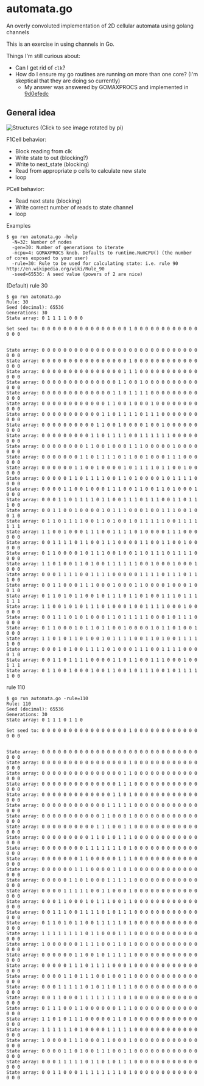 automata.go
===========

An overly convoluted implementation of 2D cellular automata using golang channels

This is an exercise in using channels in Go.

Things I'm still curious about:
- Can I get rid of `clk`?
- How do I ensure my go routines are running on more than one core? (I'm skeptical that they are doing so currently)
    - My answer was answered by GOMAXPROCS and implemented in [9d0efedc][0]

General idea
------------
![Structures](https://raw.github.com/uberj/automata.go/master/diagram.jpg)
(Click to see image rotated by pi)

F1Cell behavior:
- Block reading from clk
- Write state to out (blocking?)
- Write to next\_state (blocking)
- Read from appropriate p cells to calculate new state
- loop

PCell behavior:
- Read next state (blocking)
- Write correct number of reads to state channel
- loop



Examples
```
$ go run automata.go -help
  -N=32: Number of nodes
  -gen=30: Number of generations to iterate
  -ncpu=4: GOMAXPROCS knob. Defaults to runtime.NumCPU() (the number of cores exposed to your user)
  -rule=30: Rule to be used for calculating state: i.e. rule 90 http://en.wikipedia.org/wiki/Rule_90
  -seed=65536: A seed value (powers of 2 are nice)
```

(Default) rule 30
```
$ go run automata.go
Rule: 30
Seed (decimal): 65536
Generations: 30
State array: 0 1 1 1 1 0 0 0

Set seed to: 0 0 0 0 0 0 0 0 0 0 0 0 0 0 0 0 1 0 0 0 0 0 0 0 0 0 0 0 0 0 0 0


State array: 0 0 0 0 0 0 0 0 0 0 0 0 0 0 0 0 0 0 0 0 0 0 0 0 0 0 0 0 0 0 0 0
State array: 0 0 0 0 0 0 0 0 0 0 0 0 0 0 0 0 1 0 0 0 0 0 0 0 0 0 0 0 0 0 0 0
State array: 0 0 0 0 0 0 0 0 0 0 0 0 0 0 0 1 1 1 0 0 0 0 0 0 0 0 0 0 0 0 0 0
State array: 0 0 0 0 0 0 0 0 0 0 0 0 0 0 1 1 0 0 1 0 0 0 0 0 0 0 0 0 0 0 0 0
State array: 0 0 0 0 0 0 0 0 0 0 0 0 0 1 1 0 1 1 1 1 0 0 0 0 0 0 0 0 0 0 0 0
State array: 0 0 0 0 0 0 0 0 0 0 0 0 1 1 0 0 1 0 0 0 1 0 0 0 0 0 0 0 0 0 0 0
State array: 0 0 0 0 0 0 0 0 0 0 0 1 1 0 1 1 1 1 0 1 1 1 0 0 0 0 0 0 0 0 0 0
State array: 0 0 0 0 0 0 0 0 0 0 1 1 0 0 1 0 0 0 0 1 0 0 1 0 0 0 0 0 0 0 0 0
State array: 0 0 0 0 0 0 0 0 0 1 1 0 1 1 1 1 0 0 1 1 1 1 1 1 0 0 0 0 0 0 0 0
State array: 0 0 0 0 0 0 0 0 1 1 0 0 1 0 0 0 1 1 1 0 0 0 0 0 1 0 0 0 0 0 0 0
State array: 0 0 0 0 0 0 0 1 1 0 1 1 1 1 0 1 1 0 0 1 0 0 0 1 1 1 0 0 0 0 0 0
State array: 0 0 0 0 0 0 1 1 0 0 1 0 0 0 0 1 0 1 1 1 1 0 1 1 0 0 1 0 0 0 0 0
State array: 0 0 0 0 0 1 1 0 1 1 1 1 0 0 1 1 0 1 0 0 0 0 1 0 1 1 1 1 0 0 0 0
State array: 0 0 0 0 1 1 0 0 1 0 0 0 1 1 1 0 0 1 1 0 0 1 1 0 1 0 0 0 1 0 0 0
State array: 0 0 0 1 1 0 1 1 1 1 0 1 1 0 0 1 1 1 0 1 1 1 0 0 1 1 0 1 1 1 0 0
State array: 0 0 1 1 0 0 1 0 0 0 0 1 0 1 1 1 0 0 0 1 0 0 1 1 1 0 0 1 0 0 1 0
State array: 0 1 1 0 1 1 1 1 0 0 1 1 0 1 0 0 1 0 1 1 1 1 1 0 0 1 1 1 1 1 1 1
State array: 1 1 0 0 1 0 0 0 1 1 1 0 0 1 1 1 1 0 1 0 0 0 0 1 1 1 0 0 0 0 0 0
State array: 0 0 1 1 1 1 0 1 1 0 0 1 1 1 0 0 0 0 1 1 0 0 1 1 0 0 1 0 0 0 0 0
State array: 0 1 1 0 0 0 0 1 0 1 1 1 0 0 1 0 0 1 1 0 1 1 1 0 1 1 1 1 0 0 0 0
State array: 1 1 0 1 0 0 1 1 0 1 0 0 1 1 1 1 1 1 0 0 1 0 0 0 1 0 0 0 1 0 0 0
State array: 0 0 0 1 1 1 1 0 0 1 1 1 1 0 0 0 0 0 1 1 1 1 0 1 1 1 0 1 1 1 0 0
State array: 0 0 1 1 0 0 0 1 1 1 0 0 0 1 0 0 0 1 1 0 0 0 0 1 0 0 0 1 0 0 1 0
State array: 0 1 1 0 1 0 1 1 0 0 1 0 1 1 1 0 1 1 0 1 0 0 1 1 1 0 1 1 1 1 1 1
State array: 1 1 0 0 1 0 1 0 1 1 1 0 1 0 0 0 1 0 0 1 1 1 1 0 0 0 1 0 0 0 0 0
State array: 0 0 1 1 1 0 1 0 1 0 0 0 1 1 0 1 1 1 1 1 0 0 0 1 0 1 1 1 0 0 0 0
State array: 0 1 1 0 0 0 1 0 1 1 0 1 1 0 0 1 0 0 0 0 1 0 1 1 0 1 0 0 1 0 0 0
State array: 1 1 0 1 0 1 1 0 1 0 0 1 0 1 1 1 1 0 0 1 1 0 1 0 0 1 1 1 1 1 0 0
State array: 0 0 0 1 0 1 0 0 1 1 1 1 0 1 0 0 0 1 1 1 0 0 1 1 1 1 0 0 0 0 1 0
State array: 0 0 1 1 0 1 1 1 1 0 0 0 0 1 1 0 1 1 0 0 1 1 1 0 0 0 1 0 0 1 1 1
State array: 0 1 1 0 0 1 0 0 0 1 0 0 1 1 0 0 1 0 1 1 1 0 0 1 0 1 1 1 1 1 0 0
```

rule 110
```
$ go run automata.go -rule=110
Rule: 110
Seed (decimal): 65536
Generations: 30
State array: 0 1 1 1 0 1 1 0

Set seed to: 0 0 0 0 0 0 0 0 0 0 0 0 0 0 0 0 1 0 0 0 0 0 0 0 0 0 0 0 0 0 0 0


State array: 0 0 0 0 0 0 0 0 0 0 0 0 0 0 0 0 0 0 0 0 0 0 0 0 0 0 0 0 0 0 0 0
State array: 0 0 0 0 0 0 0 0 0 0 0 0 0 0 0 0 1 0 0 0 0 0 0 0 0 0 0 0 0 0 0 0
State array: 0 0 0 0 0 0 0 0 0 0 0 0 0 0 0 1 1 0 0 0 0 0 0 0 0 0 0 0 0 0 0 0
State array: 0 0 0 0 0 0 0 0 0 0 0 0 0 0 1 1 1 0 0 0 0 0 0 0 0 0 0 0 0 0 0 0
State array: 0 0 0 0 0 0 0 0 0 0 0 0 0 1 1 0 1 0 0 0 0 0 0 0 0 0 0 0 0 0 0 0
State array: 0 0 0 0 0 0 0 0 0 0 0 0 1 1 1 1 1 0 0 0 0 0 0 0 0 0 0 0 0 0 0 0
State array: 0 0 0 0 0 0 0 0 0 0 0 1 1 0 0 0 1 0 0 0 0 0 0 0 0 0 0 0 0 0 0 0
State array: 0 0 0 0 0 0 0 0 0 0 1 1 1 0 0 1 1 0 0 0 0 0 0 0 0 0 0 0 0 0 0 0
State array: 0 0 0 0 0 0 0 0 0 1 1 0 1 0 1 1 1 0 0 0 0 0 0 0 0 0 0 0 0 0 0 0
State array: 0 0 0 0 0 0 0 0 1 1 1 1 1 1 1 0 1 0 0 0 0 0 0 0 0 0 0 0 0 0 0 0
State array: 0 0 0 0 0 0 0 1 1 0 0 0 0 0 1 1 1 0 0 0 0 0 0 0 0 0 0 0 0 0 0 0
State array: 0 0 0 0 0 0 1 1 1 0 0 0 0 1 1 0 1 0 0 0 0 0 0 0 0 0 0 0 0 0 0 0
State array: 0 0 0 0 0 1 1 0 1 0 0 0 1 1 1 1 1 0 0 0 0 0 0 0 0 0 0 0 0 0 0 0
State array: 0 0 0 0 1 1 1 1 1 0 0 1 1 0 0 0 1 0 0 0 0 0 0 0 0 0 0 0 0 0 0 0
State array: 0 0 0 1 1 0 0 0 1 0 1 1 1 0 0 1 1 0 0 0 0 0 0 0 0 0 0 0 0 0 0 0
State array: 0 0 1 1 1 0 0 1 1 1 1 0 1 0 1 1 1 0 0 0 0 0 0 0 0 0 0 0 0 0 0 0
State array: 0 1 1 0 1 0 1 1 0 0 1 1 1 1 1 0 1 0 0 0 0 0 0 0 0 0 0 0 0 0 0 0
State array: 1 1 1 1 1 1 1 1 0 1 1 0 0 0 1 1 1 0 0 0 0 0 0 0 0 0 0 0 0 0 0 0
State array: 1 0 0 0 0 0 0 1 1 1 1 0 0 1 1 0 1 0 0 0 0 0 0 0 0 0 0 0 0 0 0 0
State array: 0 0 0 0 0 0 1 1 0 0 1 0 1 1 1 1 1 0 0 0 0 0 0 0 0 0 0 0 0 0 0 0
State array: 0 0 0 0 0 1 1 1 0 1 1 1 1 0 0 0 1 0 0 0 0 0 0 0 0 0 0 0 0 0 0 0
State array: 0 0 0 0 1 1 0 1 1 1 0 0 1 0 0 1 1 0 0 0 0 0 0 0 0 0 0 0 0 0 0 0
State array: 0 0 0 1 1 1 1 1 0 1 0 1 1 0 1 1 1 0 0 0 0 0 0 0 0 0 0 0 0 0 0 0
State array: 0 0 1 1 0 0 0 1 1 1 1 1 1 1 1 0 1 0 0 0 0 0 0 0 0 0 0 0 0 0 0 0
State array: 0 1 1 1 0 0 1 1 0 0 0 0 0 0 1 1 1 0 0 0 0 0 0 0 0 0 0 0 0 0 0 0
State array: 1 1 0 1 0 1 1 1 0 0 0 0 0 1 1 0 1 0 0 0 0 0 0 0 0 0 0 0 0 0 0 0
State array: 1 1 1 1 1 1 0 1 0 0 0 0 1 1 1 1 1 0 0 0 0 0 0 0 0 0 0 0 0 0 0 0
State array: 1 0 0 0 0 1 1 1 0 0 0 1 1 0 0 0 1 0 0 0 0 0 0 0 0 0 0 0 0 0 0 0
State array: 0 0 0 0 1 1 0 1 0 0 1 1 1 0 0 1 1 0 0 0 0 0 0 0 0 0 0 0 0 0 0 0
State array: 0 0 0 1 1 1 1 1 0 1 1 0 1 0 1 1 1 0 0 0 0 0 0 0 0 0 0 0 0 0 0 0
State array: 0 0 1 1 0 0 0 1 1 1 1 1 1 1 1 0 1 0 0 0 0 0 0 0 0 0 0 0 0 0 0 0
```

[0]:https://github.com/uberj/automata.go/commit/9d0efedc3f97630b0839afa6b13fe8242834b835
